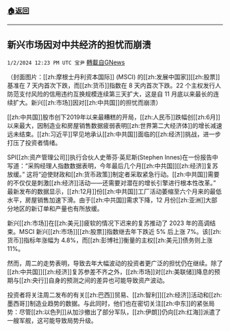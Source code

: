 ###  [:house:返回](README.md)
---


## 新兴市场因对中共经济的担忧而崩溃
`1/2/2024 12:23 PM UTC 宝尹` [轉載自GNews](https://gnews.org/articles/2175776)

（封面图片：[[zh:摩根士丹利资本国际]] (MSCI) 的[[zh:发展中国家]][[zh:股票]]基准在 7 天内首次下跌，而[[zh:货币]]指数在 8 天内首次下跌。22 个主权发行人防范支付风险的信用违约互换规模连续第三天扩大，这是自 11 月底以来最长的连续扩大。新兴[[zh:市场]]因对[[zh:中共国]]的担忧而崩溃）

[[zh:中共国]]股市创下2019年以来最糟糕的开局，[[zh:人民币]]跌幅创[[zh:6月]]以来最大，因制造业和房屋销售数据疲弱表明[[zh:世界第二大经济体]]的增长减速远未结束。[[zh:习近平]]罕见地承认[[zh:中共国]]面临的[[zh:经济]]挑战，进一步打压了投资者情绪。


SPI[[zh:资产管理公司]]执行合伙人史蒂芬·英尼斯(Stephen Innes)在一份报告中写道：“采购经理人指数数据表明，今年最后几个月[[zh:中共国]][[zh:经济]]复苏放缓。” 这将“迫使财政和[[zh:货币政策]]制定者采取紧急行动。[[zh:中共国]]需要的不仅仅是刺激[[zh:经济]]活动——还需要对潜在的增长引擎进行根本性改革。”
最新发布的数据显示，[[zh:12月]]份[[zh:中共国]]工厂活动萎缩至六个月来的最低水平，房屋销售加速下滑。由于[[zh:中共国]]需求下降，12 月份[[zh:亚洲]]大部分地区的新订单和产量也有所放缓。


新兴[[zh:市场]]在[[zh:美元]]疲软的情况下迟来的复苏推动了 2023 年的高调结束。MSCI 新兴[[zh:市场]][[zh:股票]]指数继去年下跌近 5% 后上涨 7%。该[[zh:货币]]指标年涨幅为 4.8%，而[[zh:彭博社]]衡量的主权[[zh:美元]]债务则上涨 11%。

然而，周二的走势表明，导致去年大幅波动的投资者更广泛的担忧仍在继续。除了[[zh:中共国]][[zh:经济]]复苏参差不齐之外，[[zh:市场]]对[[zh:美联储]]降息的预期与[[zh:央行]]自身的预测之间的差异也可能导致资产波动。

投资者将关注周二发布的有关[[zh:巴西]]贸易、[[zh:智利]][[zh:经济]]活动和[[zh:墨西哥]]制造业趋势的数据。与此同时，他们也在密切关注[[zh:中东]]的紧张局势：尽管[[zh:以色列]]从加沙撤出了部分军队，[[zh:伊朗]]仍向[[zh:红海]]派遣了一艘军舰，这可能导致局势升级。



